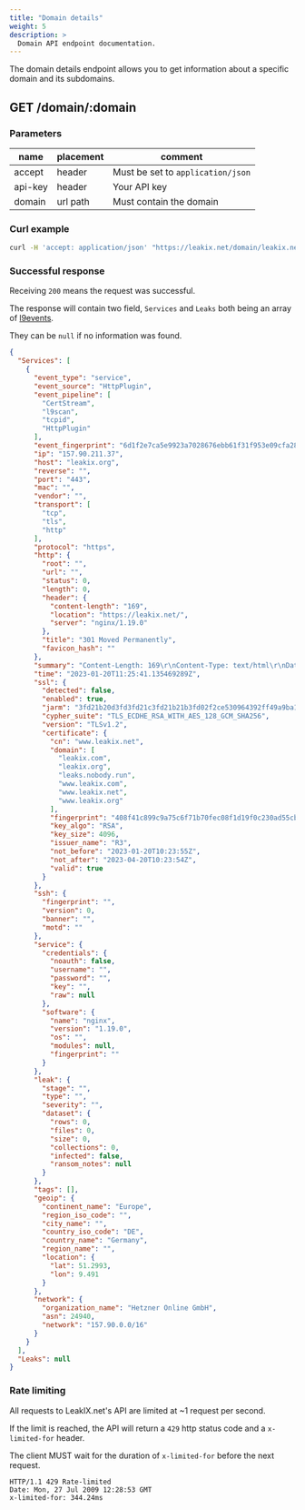 ```yaml
---
title: "Domain details"
weight: 5
description: >
  Domain API endpoint documentation.
---
```



The domain details endpoint allows you to get information about a specific domain and its subdomains.

## GET /domain/:domain

### Parameters

| name    | placement | comment                           |
|---------|-----------|-----------------------------------|
| accept  | header    | Must be set to `application/json` |
| api-key | header    | Your API key                      |
| domain  | url path  | Must contain the domain           |

### Curl example

```sh
curl -H 'accept: application/json' "https://leakix.net/domain/leakix.net"
```

### Successful response

Receiving `200` means the request was successful.

The response will contain two field, `Services` and `Leaks` both being an array of [l9events](/docs/api/l9format/#l9event-schema).

They can be `null` if no information was found.

```json
{
  "Services": [
    {
      "event_type": "service",
      "event_source": "HttpPlugin",
      "event_pipeline": [
        "CertStream",
        "l9scan",
        "tcpid",
        "HttpPlugin"
      ],
      "event_fingerprint": "6d1f2e7ca5e9923a7028676ebb61f31f953e09cfa2883d1a5560acfc769e213c",
      "ip": "157.90.211.37",
      "host": "leakix.org",
      "reverse": "",
      "port": "443",
      "mac": "",
      "vendor": "",
      "transport": [
        "tcp",
        "tls",
        "http"
      ],
      "protocol": "https",
      "http": {
        "root": "",
        "url": "",
        "status": 0,
        "length": 0,
        "header": {
          "content-length": "169",
          "location": "https://leakix.net/",
          "server": "nginx/1.19.0"
        },
        "title": "301 Moved Permanently",
        "favicon_hash": ""
      },
      "summary": "Content-Length: 169\r\nContent-Type: text/html\r\nDate: Fri, 20 Jan 2023 11:25:44 GMT\r\nLocation: https://leakix.net/\r\nServer: nginx/1.19.0\r\nConnection: close\r\n\nPage title: 301 Moved Permanently\n\n<html>\r\n<head><title>301 Moved Permanently</title></head>\r\n<body>\r\n<center><h1>301 Moved Permanently</h1></center>\r\n<hr><center>nginx/1.19.0</center>\r\n</body>\r\n</html>\r\n",
      "time": "2023-01-20T11:25:41.135469289Z",
      "ssl": {
        "detected": false,
        "enabled": true,
        "jarm": "3fd21b20d3fd3fd21c3fd21b21b3fd02f2ce530964392ff49a9ba1e4931ee9",
        "cypher_suite": "TLS_ECDHE_RSA_WITH_AES_128_GCM_SHA256",
        "version": "TLSv1.2",
        "certificate": {
          "cn": "www.leakix.net",
          "domain": [
            "leakix.com",
            "leakix.org",
            "leaks.nobody.run",
            "www.leakix.com",
            "www.leakix.net",
            "www.leakix.org"
          ],
          "fingerprint": "408f41c899c9a75c6f71b70fec08f1d19f0c230ad55cb1ff8b69bf6bf1e7465d",
          "key_algo": "RSA",
          "key_size": 4096,
          "issuer_name": "R3",
          "not_before": "2023-01-20T10:23:55Z",
          "not_after": "2023-04-20T10:23:54Z",
          "valid": true
        }
      },
      "ssh": {
        "fingerprint": "",
        "version": 0,
        "banner": "",
        "motd": ""
      },
      "service": {
        "credentials": {
          "noauth": false,
          "username": "",
          "password": "",
          "key": "",
          "raw": null
        },
        "software": {
          "name": "nginx",
          "version": "1.19.0",
          "os": "",
          "modules": null,
          "fingerprint": ""
        }
      },
      "leak": {
        "stage": "",
        "type": "",
        "severity": "",
        "dataset": {
          "rows": 0,
          "files": 0,
          "size": 0,
          "collections": 0,
          "infected": false,
          "ransom_notes": null
        }
      },
      "tags": [],
      "geoip": {
        "continent_name": "Europe",
        "region_iso_code": "",
        "city_name": "",
        "country_iso_code": "DE",
        "country_name": "Germany",
        "region_name": "",
        "location": {
          "lat": 51.2993,
          "lon": 9.491
        }
      },
      "network": {
        "organization_name": "Hetzner Online GmbH",
        "asn": 24940,
        "network": "157.90.0.0/16"
      }
    }
  ],
  "Leaks": null
}
```

### Rate limiting

All requests to LeakIX.net's API are limited at ~1 request per second.

If the limit is reached, the API will return a `429` http status code and a `x-limited-for` header.

The client MUST wait for the duration of `x-limited-for` before the next request.

```http request
HTTP/1.1 429 Rate-limited
Date: Mon, 27 Jul 2009 12:28:53 GMT
x-limited-for: 344.24ms
```

